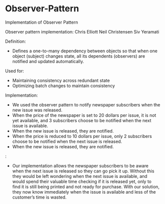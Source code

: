 # Observer-Pattern
Implementation of Observer Pattern


Observer pattern implementation:
Chris Elliott
Neil Christensen
Siv Yeramati

Definition: 
-	Defines a one-to-many dependency between objects so that when one object (subject) changes state, all its dependents (observers) are notified and updated automatically.

Used for:
-	Maintaining consistency across redundant state
-	Optimizing batch changes to maintain consistency

Implementation:
-	We used the observer pattern to notify newspaper subscribers when the new issue was released.
-	When the price of the newspaper is set to 20 dollars per issue, it is not yet available, and 3 subscribers choose to be notified when the next issue is available.
-	When the new issue is released, they are notified. 
-	When the price is reduced to 10 dollars per issue, only 2 subscribers choose to be notified when the next issue is released. 
-	When the new issue is released, they are notified.

:
-	Our implementation allows the newspaper subscribers to be aware when the next issue is released so they can go pick it up. Without this they would be left wondering when the next issue is available, and would spend their valuable time checking if it is released yet, only to find it is still being printed and not ready for purchase. With our solution, they now know immediately when the issue is available and less of the customer’s time is wasted.
